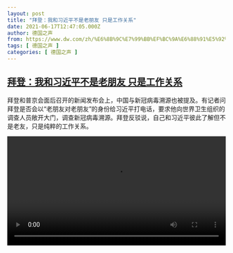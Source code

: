 ```yaml
---
layout: post
title: "拜登：我和习近平不是老朋友 只是工作关系"
date: 2021-06-17T12:47:05.000Z
author: 德国之声
from: https://www.dw.com/zh/%E6%8B%9C%E7%99%BB%EF%BC%9A%E6%88%91%E5%92%8C%E4%B9%A0%E8%BF%91%E5%B9%B3%E4%B8%8D%E6%98%AF%E8%80%81%E6%9C%8B%E5%8F%8B%20%E5%8F%AA%E6%98%AF%E5%B7%A5%E4%BD%9C%E5%85%B3%E7%B3%BB/a-57934802
tags: [ 德国之声 ]
categories: [ 德国之声 ]
---
```

<!--1623934025000-->
[拜登：我和习近平不是老朋友 只是工作关系](https://www.dw.com/zh/%E6%8B%9C%E7%99%BB%EF%BC%9A%E6%88%91%E5%92%8C%E4%B9%A0%E8%BF%91%E5%B9%B3%E4%B8%8D%E6%98%AF%E8%80%81%E6%9C%8B%E5%8F%8B%20%E5%8F%AA%E6%98%AF%E5%B7%A5%E4%BD%9C%E5%85%B3%E7%B3%BB/a-57934802)
------

<div>
<p>拜登和普京会面后召开的新闻发布会上，中国与新冠病毒溯源也被提及。有记者问拜登是否会以“老朋友对老朋友”的身份给习近平打电话，要求他向世界卫生组织的调查人员敞开大门，调查新冠病毒溯源。拜登反驳说，自己和习近平彼此了解但不是老友，只是纯粹的工作关系。 </small></p><video src="https://tvdownloaddw-a.akamaihd.net/dwtv_video/flv/vdt_zh/2021/bchi210617_001_db326bchi_210617_bidenxi_sd_sor.mp4" controls style="width:100%"></video>
</div>
